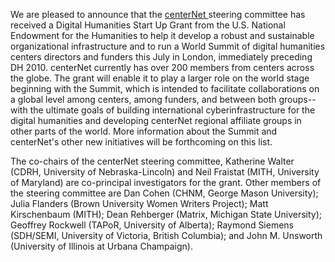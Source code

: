 We are pleased to announce that the [centerNet ](http://www.digitalhumanities.org/centernet/)steering committee has received a Digital Humanities Start Up Grant from the U.S. National Endowment for the Humanities to help it develop a robust and sustainable organizational infrastructure and to run a World Summit of digital humanities centers directors and funders this July in London, immediately preceding DH 2010. centerNet currently has over 200 members from centers across the globe. The grant will enable it to play a larger role on the world stage beginning with the Summit, which is intended to facilitate collaborations on a global level among centers, among funders, and between both groups--with the ultimate goals of building international cyberinfrastructure for the digital humanities and developing centerNet regional affiliate groups in other parts of the world. More information about the Summit and centerNet's other new initiatives will be forthcoming on this list.

The co-chairs of the centerNet steering committee, Katherine Walter (CDRH, University of Nebraska-Lincoln) and Neil Fraistat (MITH, University of Maryland) are co-principal investigators for the grant. Other members of the steering committee are Dan Cohen (CHNM, George Mason University); Julia Flanders (Brown University Women Writers Project); Matt Kirschenbaum (MITH); Dean Rehberger (Matrix, Michigan State University); Geoffrey Rockwell (TAPoR, University of Alberta); Raymond Siemens (SDH/SEMI, University of Victoria, British Columbia); and John M. Unsworth (University of Illinois at Urbana Champaign).